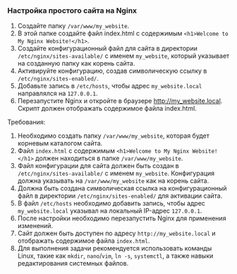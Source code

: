 
### Настройка простого сайта на Nginx

1. Создайте папку `/var/www/my_website`.
2. В этой папке создайте файл index.html с содержимым `<h1>Welcome to My Nginx Website!</h1>`.
3. Создайте конфигурационный файл для сайта в директории `/etc/nginx/sites-available/` с именем `my_website`, который указывает на созданную папку как корень сайта.
4. Активируйте конфигурацию, создав символическую ссылку в `/etc/nginx/sites-enabled/`.
5. Добавьте запись в `/etc/hosts`, чтобы адрес `my_website.local` направлялся на `127.0.0.1`.
6. Перезапустите Nginx и откройте в браузере http://my_website.local. Скрипт должен отображать содержимое файла index.html.

Требования:
1. Необходимо создать папку `/var/www/my_website`, которая будет корневым каталогом сайта.
2. Файл `index.html` с содержимым `<h1>Welcome to My Nginx Website!</h1>` должен находиться в папке `/var/www/my_website`.
3. Файл конфигурации для сайта должен быть создан в `/etc/nginx/sites-available/` с именем `my_website`. Конфигурация должна указывать на `/var/www/my_website` как на корень сайта.
4. Должна быть создана символическая ссылка на конфигурационный файл в директории `/etc/nginx/sites-enabled/` для активации сайта.
5. В файл `/etc/hosts` необходимо добавить запись, чтобы адрес `my_website.local` указывал на локальный IP-адрес `127.0.0.1`.
6. После настройки необходимо перезапустить Nginx для применения изменений.
7. Сайт должен быть доступен по адресу `http://my_website.local` и отображать содержимое файла `index.html`.
8. Для выполнения задачи рекомендуется использовать команды Linux, такие как `mkdir`, `nano`/`vim`, `ln -s`, `systemctl`, а также навыки редактирования системных файлов.